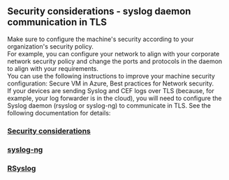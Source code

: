 ## Security considerations - syslog daemon communication in TLS

Make sure to configure the machine's security according to your organization's security policy. <br>
For example, you can configure your network to align with your corporate network security policy and change the ports and protocols in the daemon to align with your requirements. <br>
You can use the following instructions to improve your machine security configuration:  Secure VM in Azure, Best practices for Network security. <br>
If your devices are sending Syslog and CEF logs over TLS (because, for example, your log forwarder is in the cloud), you will need to configure the Syslog daemon (rsyslog or syslog-ng) to communicate in TLS. See the following documentation for details:
### [Security considerations](https://learn.microsoft.com/en-us/azure/sentinel/connect-log-forwarder?tabs=rsyslog#security-considerations)
### [syslog-ng ](https://support.oneidentity.com/technical-documents/syslog-ng-open-source-edition/3.22/administration-guide/60#TOPIC-1209298)
### [RSyslog](https://www.rsyslog.com/doc/v8-stable/tutorials/tls_cert_scenario.html)
